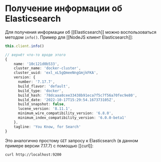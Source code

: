 # Получение информации об Elasticsearch

Для получения информации об [[Elasticsearch]] можно воспользоваться методом `info()`. 
Пример для [[NodeJS клиент Elasticsearch]]:
```typescript
this.client.info()

// вернёт что-то вроде этого
{
    name: '10c121d0b533',
    cluster_name: 'docker-cluster',
    cluster_uuid: 'exl_xL5gQmeeNngGmjkFKA',
    version: {
      number: '7.17.7',
      build_flavor: 'default',
      build_type: 'docker',
      build_hash: '78dcaaa8cee33438b91eca7f5c7f56a70fec9e80',
      build_date: '2022-10-17T15:29:54.167373105Z',
      build_snapshot: false,
      lucene_version: '8.11.1',
      minimum_wire_compatibility_version: '6.8.0',
      minimum_index_compatibility_version: '6.0.0-beta1'
    },
    tagline: 'You Know, for Search'
}
```

Это аналогично простому `GET` запросу к Elasticsearch (в данном примере версии 7.17.7) с помощью [[curl]]:

```bash
curl http://localhost:9200
```